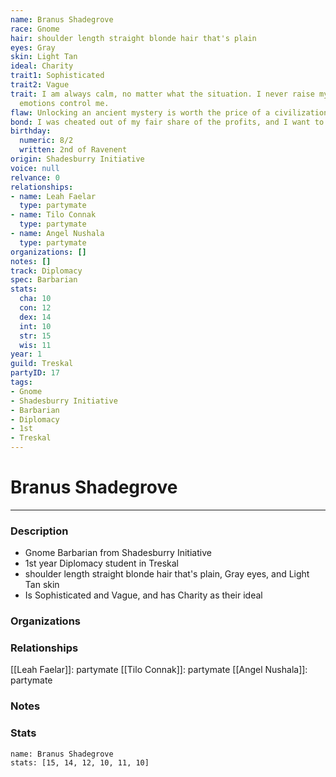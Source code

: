 ```yaml
---
name: Branus Shadegrove
race: Gnome
hair: shoulder length straight blonde hair that's plain
eyes: Gray
skin: Light Tan
ideal: Charity
trait1: Sophisticated
trait2: Vague
trait: I am always calm, no matter what the situation. I never raise my voice or let
  emotions control me.
flaw: Unlocking an ancient mystery is worth the price of a civilization.
bond: I was cheated out of my fair share of the profits, and I want to get my due.
birthday:
  numeric: 8/2
  written: 2nd of Ravenent
origin: Shadesburry Initiative
voice: null
relvance: 0
relationships:
- name: Leah Faelar
  type: partymate
- name: Tilo Connak
  type: partymate
- name: Angel Nushala
  type: partymate
organizations: []
notes: []
track: Diplomacy
spec: Barbarian
stats:
  cha: 10
  con: 12
  dex: 14
  int: 10
  str: 15
  wis: 11
year: 1
guild: Treskal
partyID: 17
tags:
- Gnome
- Shadesburry Initiative
- Barbarian
- Diplomacy
- 1st
- Treskal
---
```

# Branus Shadegrove
---
### Description
- Gnome Barbarian from Shadesburry Initiative
- 1st year Diplomacy student in Treskal
- shoulder length straight blonde hair that's plain, Gray eyes, and Light Tan skin
- Is Sophisticated and Vague, and has Charity as their ideal

### Organizations

### Relationships
[[Leah Faelar]]: partymate
[[Tilo Connak]]: partymate
[[Angel Nushala]]: partymate

### Notes

### Stats
```statblock
name: Branus Shadegrove
stats: [15, 14, 12, 10, 11, 10]
```